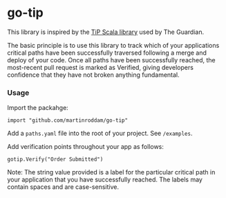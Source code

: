 
# go-tip
This library is inspired by the [TiP Scala library](https://github.com/guardian/tip) used by The Guardian.

The basic principle is to use this library to track which of your applications critical paths have been successfully traversed following a merge and deploy of your code. Once all paths have been successfully reached, the most-recent pull request is marked as Verified, giving developers confidence that they have not broken anything fundamental.

### Usage

Import the packahge:

	import "github.com/martinroddam/go-tip"

Add a `paths.yaml` file into the root of your project. See `/examples`.

Add verification points throughout your app as follows:

    gotip.Verify("Order Submitted")

Note: The string value provided is a label for the particular critical path in your application that you have successfully reached. The labels may contain spaces and are case-sensitive. 